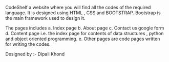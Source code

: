 
CodeShelf a website where you will find all the codes of the required language.
It is designed using HTML , CSS and BOOTSTRAP.
Bootstrap is the main framework used to design it.


The pages includes 
a. Index page
b. About page
c. Contact us google form
d. Content page i.e. the index page for contents of data structures , python and object oriented programming.
e. Other pages are code pages written for writing the codes.


Designed by :- Dipali Khond
